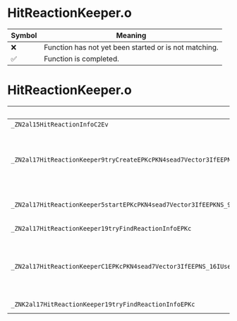 # HitReactionKeeper.o
| Symbol | Meaning 
| ------------- | ------------- 
| :x: | Function has not yet been started or is not matching. 
| :white_check_mark: | Function is completed. 


# HitReactionKeeper.o
| Symbol (Mangled) | Symbol (Demangled) | Decompiled? |
| ------------- |  ------------- | ------------- |
| `_ZN2al15HitReactionInfoC2Ev` | `al::HitReactionInfo::HitReactionInfo(void)` | :white_check_mark: |
| `_ZN2al17HitReactionKeeper9tryCreateEPKcPKN4sead7Vector3IfEEPNS_16IUseEffectKeeperEPKNS_15IUseAudioKeeperEPKNS_10IUseCameraEPNS_17PadRumbleDirectorEPNS_13SceneStopCtrlEPNS_18RadialBlurDirectorEPKNS_12PlayerHolderEPKNS_8ResourceES2_` | `al::HitReactionKeeper::tryCreate(char const*,sead::Vector3<float> const*,al::IUseEffectKeeper *,al::IUseAudioKeeper const*,al::IUseCamera const*,al::PadRumbleDirector *,al::SceneStopCtrl *,al::RadialBlurDirector *,al::PlayerHolder const*,al::Resource const*,char const*)` | :white_check_mark: |
| `_ZN2al17HitReactionKeeper5startEPKcPKN4sead7Vector3IfEEPKNS_9HitSensorESA_` | `al::HitReactionKeeper::start(char const*,sead::Vector3<float> const*,al::HitSensor const*,al::HitSensor const*)` | :white_check_mark: |
| `_ZN2al17HitReactionKeeper19tryFindReactionInfoEPKc` | `al::HitReactionKeeper::tryFindReactionInfo(char const*)` | :white_check_mark: |
| `_ZN2al17HitReactionKeeperC1EPKcPKN4sead7Vector3IfEEPNS_16IUseEffectKeeperEPKNS_15IUseAudioKeeperEPKNS_10IUseCameraEPNS_17PadRumbleDirectorEPNS_13SceneStopCtrlEPNS_18RadialBlurDirectorEPKNS_12PlayerHolderEPKNS_8ResourceES2_` | `al::HitReactionKeeper::HitReactionKeeper(char const*,sead::Vector3<float> const*,al::IUseEffectKeeper *,al::IUseAudioKeeper const*,al::IUseCamera const*,al::PadRumbleDirector *,al::SceneStopCtrl *,al::RadialBlurDirector *,al::PlayerHolder const*,al::Resource const*,char const*)` | :white_check_mark: |
| `_ZNK2al17HitReactionKeeper19tryFindReactionInfoEPKc` | `al::HitReactionKeeper::tryFindReactionInfo(char const*)const` | :white_check_mark: |
